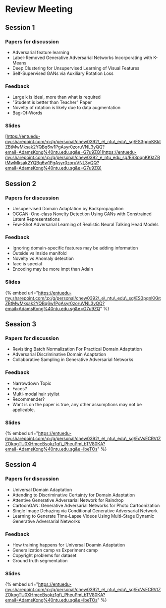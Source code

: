 # Review Meeting

## Session 1

### Papers for discussion

* Adversarial feature learning​
* Label-Removed Generative Adversarial Networks Incorporating with K-Means​
* Deep Clustering for Unsupervised Learning of Visual Features​
* Self-Supervised GANs via Auxiliary Rotation Loss

### Feedback

* Large k is ideal, more than what is required
* "Student is better than Teacher" Paper
* Novelty of rotation is likely due to data augmentation
* Bag-Of-Words

### Slides

[https://entuedu-my.sharepoint.com/:p:/g/personal/chew0392\_e\_ntu\_edu\_sg/ES3pqnKKktZBtMwMksak2YQBq6w1PgAsyr0zoruVNL3yQQ?email=AdamsKong%40ntu.edu.sg&e=G7u9ZQ](https://entuedu-my.sharepoint.com/:p:/g/personal/chew0392_e_ntu_edu_sg/ES3pqnKKktZBtMwMksak2YQBq6w1PgAsyr0zoruVNL3yQQ?email=AdamsKong%40ntu.edu.sg&e=G7u9ZQ)

## Session 2

### Papers for discussion

* Unsupervised Domain Adaptation by Backpropagation​
* OCGAN: One-class Novelty Detection Using GANs with Constrained Latent Representations
* Few-Shot Adversarial Learning of Realistic Neural Talking Head Models

### Feedback

* Ignoring domain-specific features may be adding information
* Outside vs Inside manifold
* Novelty vs Anomaly detection
* face is special
* Encoding may be more impt than AdaIn

### Slides

{% embed url="https://entuedu-my.sharepoint.com/:p:/g/personal/chew0392\_e\_ntu\_edu\_sg/ES3pqnKKktZBtMwMksak2YQBq6w1PgAsyr0zoruVNL3yQQ?email=AdamsKong%40ntu.edu.sg&e=G7u9ZQ" %}

## Session 3

### Papers for discussion

* Revisiting Batch Normalization For Practical Domain Adaptation
* Adversarial Discriminative Domain Adaptation
* Collaborative Sampling in Generative Adversarial Networks

### Feedback

* Narrowdown Topic
* Faces?
* Multi-modal hair stylist
* Recommender?
* Want is on the paper is true, any other assumptions may not be applicable.

### Slides

{% embed url="https://entuedu-my.sharepoint.com/:p:/g/personal/chew0392\_e\_ntu\_edu\_sg/EcVsECRVtZZOkpgTU0XHmccBsokz1qf\_PheuPmLbTV80KA?email=AdamsKong%40ntu.edu.sg&e=IbeTOs" %}

## Session 4

### Papers for discussion

* Universal Domain Adaptation​
* Attending to Discriminative Certainty for Domain Adaptation 
* Attentive Generative Adversarial Network for Raindrop​
* CartoonGAN: Generative Adversarial Networks for Photo Cartoonization
* Single Image Dehazing via Conditional Generative Adversarial Network
* Learning to Generate Time-Lapse Videos Using Multi-Stage Dynamic Generative Adversarial Networks

### Feedback

* How training happens for Universal Doamin Adaptation
* Generalization camp vs Experiment camp
* Copyright problems for dataset
* Ground truth segmentation

### Slides

{% embed url="https://entuedu-my.sharepoint.com/:p:/g/personal/chew0392\_e\_ntu\_edu\_sg/EcVsECRVtZZOkpgTU0XHmccBsokz1qf\_PheuPmLbTV80KA?email=AdamsKong%40ntu.edu.sg&e=IbeTOs" %}



